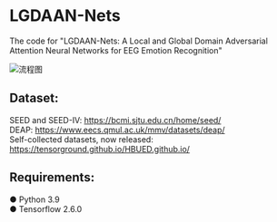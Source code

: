 # LGDAAN-Nets <br>
The code for "LGDAAN-Nets: A Local and Global Domain Adversarial Attention Neural Networks for EEG Emotion Recognition" <br>

![流程图](https://github.com/user-attachments/assets/000a553f-8d78-4faa-b2d5-dd6e4e6081de)


## Dataset: <br>
SEED and SEED-IV: https://bcmi.sjtu.edu.cn/home/seed/ <br>
DEAP: https://www.eecs.qmul.ac.uk/mmv/datasets/deap/ <br>
Self-collected datasets, now released: https://tensorground.github.io/HBUED.github.io/ <br>


## Requirements: <br>
● Python 3.9 <br>
● Tensorflow 2.6.0
